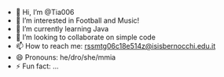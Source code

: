 - 👋 Hi, I’m @Tia006
- 👀 I’m interested in Football and Music!
- 🌱 I’m currently learning Java
- 💞️ I’m looking to collaborate on simple code
- 📫 How to reach me: rssmtg06c18e514z@isisbernocchi.edu.it
- 😄 Pronouns: he/dro/she/mmia
- ⚡ Fun fact: ...

<!---
Tia006/Tia006 is a ✨ special ✨ repository because its `README.md` (this file) appears on your GitHub profile.
You can click the Preview link to take a look at your changes.
--->
